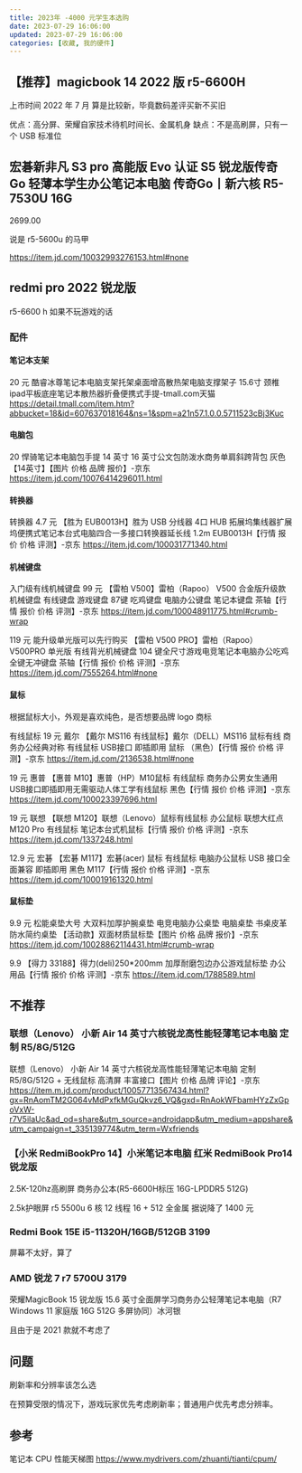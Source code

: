 ```yaml
---
title: 2023年 -4000 元学生本选购
date: 2023-07-29 16:06:00
updated: 2023-07-29 16:06:00
categories: [收藏, 我的硬件]
---
```


## 【推荐】magicbook 14 2022 版 r5-6600H

上市时间 2022 年 7 月 算是比较新，毕竟数码差评买新不买旧

优点：高分屏、荣耀自家技术待机时间长、金属机身
缺点：不是高刷屏，只有一个 USB 标准位

## 宏碁新非凡 S3 pro 高能版 Evo 认证 S5 锐龙版传奇 Go 轻薄本学生办公笔记本电脑 传奇Go丨新六核 R5-7530U 16G

2699.00

说是 r5-5600u 的马甲

https://item.jd.com/10032993276153.html#none

## redmi pro 2022 锐龙版

r5-6600 h 如果不玩游戏的话

### 配件

#### 笔记本支架

20 元
酷睿冰尊笔记本电脑支架托架桌面增高散热架电脑支撑架子 15.6寸 颈椎ipad平板底座笔记本散热器折叠便携式手提-tmall.com天猫
<https://detail.tmall.com/item.htm?abbucket=18&id=607637018164&ns=1&spm=a21n57.1.0.0.5711523cBj3Kuc>

#### 电脑包

20
悍骑笔记本电脑包手提 14 英寸 16 英寸公文包防泼水商务单肩斜跨背包 灰色【14英寸】【图片 价格 品牌 报价】-京东
<https://item.jd.com/10076414296011.html>

#### 转换器

转换器 4.7 元
【胜为 EUB0013H】胜为 USB 分线器 4口 HUB 拓展坞集线器扩展坞便携式笔记本台式电脑四合一多接口转换器延长线 1.2m EUB0013H【行情 报价 价格 评测】-京东
<https://item.jd.com/100031771340.html>

#### 机械键盘

入门级有线机械键盘 99 元
【雷柏 V500】雷柏（Rapoo） V500 合金版升级款 机械键盘 有线键盘 游戏键盘 87键 吃鸡键盘 电脑办公键盘 笔记本键盘 茶轴【行情 报价 价格 评测】-京东
https://item.jd.com/100048911775.html#crumb-wrap

119 元
能升级单光版可以先行购买
【雷柏 V500 PRO】雷柏（Rapoo） V500PRO 单光版 有线背光机械键盘 104 键全尺寸游戏电竞笔记本电脑办公吃鸡全键无冲键盘 茶轴【行情 报价 价格 评测】-京东
<https://item.jd.com/7555264.html#none>

#### 鼠标

根据鼠标大小，外观是喜欢纯色，是否想要品牌 logo 商标

有线鼠标
19 元 戴尔
【戴尔 MS116 有线鼠标】戴尔（DELL）MS116 鼠标有线 商务办公经典对称 有线鼠标 USB接口 即插即用 鼠标 （黑色）【行情 报价 价格 评测】-京东
https://item.jd.com/2136538.html#none

19 元 惠普
【惠普 M10】惠普（HP）M10鼠标 有线鼠标 商务办公男女生通用USB接口即插即用无需驱动人体工学有线鼠标 黑色【行情 报价 价格 评测】-京东
<https://item.jd.com/100023397696.html>

19 元 联想
【联想 M120】联想（Lenovo）鼠标有线鼠标 办公鼠标 联想大红点M120 Pro 有线鼠标 笔记本台式机鼠标【行情 报价 价格 评测】-京东
<https://item.jd.com/1337248.html>

12.9 元 宏碁
【宏碁 M117】宏碁(acer) 鼠标 有线鼠标 电脑办公鼠标 USB 接口全面兼容 即插即用 黑色 M117【行情 报价 价格 评测】-京东
<https://item.jd.com/100019161320.html>

#### 鼠标垫

9.9 元
松能桌垫大号 大双料加厚护腕桌垫 电竞电脑办公桌垫 电脑桌垫 书桌皮革防水简约桌垫 【活动款】双面材质鼠标垫【图片 价格 品牌 报价】-京东
<https://item.jd.com/10028862114431.html#crumb-wrap>

9.9
【得力 33188】得力(deli)250*200mm 加厚耐磨包边办公游戏鼠标垫 办公用品【行情 报价 价格 评测】-京东
<https://item.jd.com/1788589.html>

## 不推荐

### 联想（Lenovo） 小新 Air 14 英寸六核锐龙高性能轻薄笔记本电脑 定制 R5/8G/512G

联想（Lenovo） 小新 Air 14 英寸六核锐龙高性能轻薄笔记本电脑 定制 R5/8G/512G + 无线鼠标 高清屏 丰富接口【图片 价格 品牌 评论】-京东
https://item.m.jd.com/product/10057713567434.html?gx=RnAomTM2G064vMdPxfkMGuQkvz6_VQ&gxd=RnAokWFbamHYzZxGpoVxW-r7V5ilaUc&ad_od=share&utm_source=androidapp&utm_medium=appshare&utm_campaign=t_335139774&utm_term=Wxfriends

### 【小米 RedmiBookPro 14】小米笔记本电脑 红米 RedmiBook Pro14 锐龙版

2.5K-120hz高刷屏 商务办公本(R5-6600H标压 16G-LPDDR5 512G)

2.5k护眼屏 r5 5500u 6 核 12 线程 16 + 512 全金属 据说降了 1400 元

### Redmi Book 15E i5-11320H/16GB/512GB 3199

屏幕不太好，算了

### AMD 锐龙 7 r7 5700U 3179

荣耀MagicBook 15 锐龙版 15.6 英寸全面屏学习商务办公轻薄笔记本电脑（R7 Windows 11 家庭版 16G 512G 多屏协同）冰河银

且由于是 2021 款就不考虑了

## 问题

刷新率和分辨率该怎么选

在预算受限的情况下，游戏玩家优先考虑刷新率；普通用户优先考虑分辨率。

## 参考

笔记本 CPU 性能天梯图
<https://www.mydrivers.com/zhuanti/tianti/cpum/>

